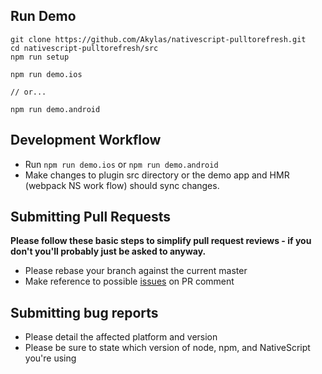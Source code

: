 ## Run Demo

```
git clone https://github.com/Akylas/nativescript-pulltorefresh.git
cd nativescript-pulltorefresh/src
npm run setup

npm run demo.ios

// or...

npm run demo.android
```

## Development Workflow

- Run `npm run demo.ios` or `npm run demo.android`
- Make changes to plugin src directory or the demo app and HMR (webpack NS work flow) should sync changes.

## Submitting Pull Requests

**Please follow these basic steps to simplify pull request reviews - if you don't you'll probably just be asked to anyway.**

- Please rebase your branch against the current master
- Make reference to possible [issues](https://github.com/Akylas/nativescript-pulltorefresh/issues) on PR comment

## Submitting bug reports

- Please detail the affected platform and version
- Please be sure to state which version of node, npm, and NativeScript you're using
